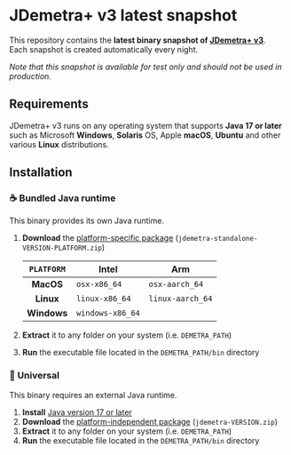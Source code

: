 # JDemetra+ v3 latest snapshot

This repository contains the **latest binary snapshot of [JDemetra+ v3](https://github.com/jdemetra/jd3-main)**.  
Each snapshot is created automatically every night.

_Note that this snapshot is available for test only and should not be used in production._

## Requirements

JDemetra+ v3 runs on any operating system that supports **Java 17 or later** such as Microsoft **Windows**, **Solaris** OS, Apple **macOS**, **Ubuntu** and other various **Linux** distributions.

## Installation

### ☕️ Bundled Java runtime

This binary provides its own Java runtime.

1. **Download** the [platform-specific package](https://github.com/nbbrd/jdemetra-app-snapshot/releases/tag/latest) (`jdemetra-standalone-VERSION-PLATFORM.zip`)
    
    | `PLATFORM`  | Intel            | Arm              |
    |:-----------:|------------------|------------------|
    |  **MacOS**  | `osx-x86_64`     | `osx-aarch_64`   |
    |  **Linux**  | `linux-x86_64`   | `linux-aarch_64` |
    | **Windows** | `windows-x86_64` |                  |

2. **Extract** it to any folder on your system (i.e. `DEMETRA_PATH`)
3. **Run** the executable file located in the `DEMETRA_PATH/bin` directory

### 🌟 Universal

This binary requires an external Java runtime.

1. **Install** [Java version 17 or later](https://whichjdk.com/)
2. **Download** the [platform-independent package](https://github.com/nbbrd/jdemetra-app-snapshot/releases) (`jdemetra-VERSION.zip`)
3. **Extract** it to any folder on your system (i.e. `DEMETRA_PATH`)
4. **Run** the executable file located in the `DEMETRA_PATH/bin` directory
